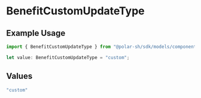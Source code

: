 # BenefitCustomUpdateType

## Example Usage

```typescript
import { BenefitCustomUpdateType } from "@polar-sh/sdk/models/components";

let value: BenefitCustomUpdateType = "custom";
```

## Values

```typescript
"custom"
```